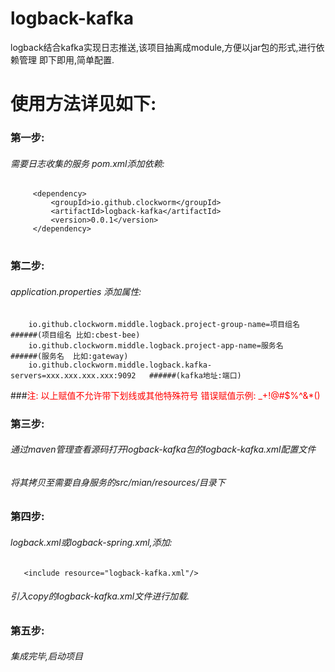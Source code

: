 # logback-kafka
logback结合kafka实现日志推送,该项目抽离成module,方便以jar包的形式,进行依赖管理
即下即用,简单配置.

# 使用方法详见如下:
### 第一步:
###### 需要日志收集的服务 pom.xml添加依赖:
   ```  
        <dependency>
            <groupId>io.github.clockworm</groupId>
            <artifactId>logback-kafka</artifactId>
            <version>0.0.1</version>
        </dependency>
   ```
#
### 第二步:
###### application.properties 添加属性:
        io.github.clockworm.middle.logback.project-group-name=项目组名          ######(项目组名 比如:cbest-bee)
        io.github.clockworm.middle.logback.project-app-name=服务名              ######(服务名  比如:gateway)
        io.github.clockworm.middle.logback.kafka-servers=xxx.xxx.xxx.xxx:9092   ######(kafka地址:端口)
###<font color="red">注: 以上赋值不允许带下划线或其他特殊符号 错误赋值示例: _+!@#$%^&*()</font>
### 第三步:
######   通过maven管理查看源码打开logback-kafka包的logback-kafka.xml配置文件
######   将其拷贝至需要自身服务的src/mian/resources/目录下

### 第四步:
######   logback.xml或logback-spring.xml,添加:
       <include resource="logback-kafka.xml"/>
###### 引入copy的logback-kafka.xml文件进行加载.

### 第五步:
######   集成完毕,启动项目
